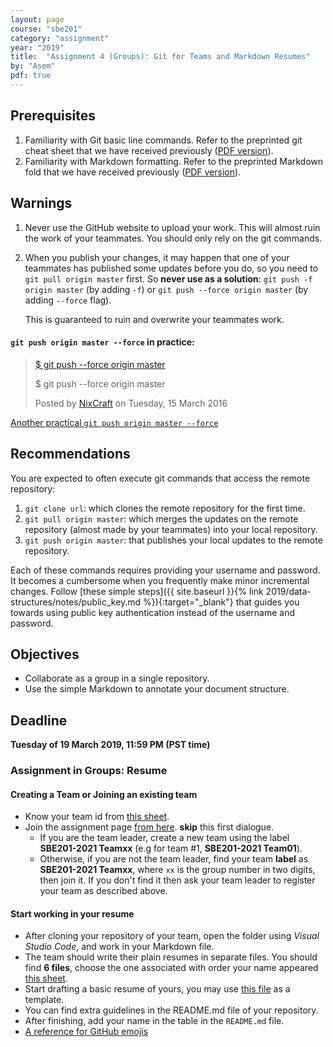 ```yaml
---
layout: page
course: "sbe201"
category: "assignment"
year: "2019"
title:  "Assignment 4 (Groups): Git for Teams and Markdown Resumes"
by: "Asem"
pdf: true
---
```


## Prerequisites

1. Familiarity with Git basic line commands. Refer to the preprinted git cheat sheet that we have received previously ([PDF version](https://education.github.com/git-cheat-sheet-education.pdf)).
2. Familiarity with Markdown formatting. Refer to the preprinted Markdown fold that we have received previously ([PDF version](https://enterprise.github.com/downloads/en/markdown-cheatsheet.pdf)).

## Warnings

1. <p class="text-danger" markdown="1">Never use the GitHub website to upload your work. This will almost ruin the work of your teammates. You should only rely on the git commands.</p>
2. When you publish your changes, it may happen that one of your teammates has published some updates before you do, so you need to `git pull origin master` first. So **never use as a solution**: `git push -f origin master` (by adding `-f`) or `git push --force origin master` (by adding `--force` flag). <p class="text-danger">This is guaranteed to ruin and overwrite your teammates work.</p>

#### `git push origin master --force` in practice:

<div class="fb-video" data-href="https://www.facebook.com/nixcraft/videos/1258756887471020/" data-width="500" data-show-text="true"><blockquote cite="https://developers.facebook.com/nixcraft/videos/1258756887471020/" class="fb-xfbml-parse-ignore"><a href="https://developers.facebook.com/nixcraft/videos/1258756887471020/">$ git push --force origin master</a><p>$ git push --force origin master</p>Posted by <a href="https://www.facebook.com/nixcraft/">NixCraft</a> on Tuesday, 15 March 2016</blockquote></div>



[Another practical `git push origin master --force`](https://66.media.tumblr.com/864179eb909776f6208ce1ab8a82c36d/tumblr_o0t4eiOvyQ1v060foo1_500.gif?fbclid=IwAR0X9RShZNjoJ7JC_fCCpHUQOsraMkFnuaZT4ZOwKApYuSP28wU6U2mc1Gk)

## Recommendations

You are expected to often execute git commands that access the remote repository:
    
 1. `git clone url`: which clones the remote repository for the first time.
 2. `git pull origin master`: which merges the updates on the remote repository (almost made by your teammates) into your local repository. 
 3. `git push origin master`: that publishes your local updates to the remote repository.
 
Each of these commands requires providing your username and password. It becomes a cumbersome when you frequently make minor incremental changes. Follow [these simple steps]({{ site.baseurl }}{% link 2019/data-structures/notes/public_key.md %}){:target="_blank"} that guides you towards using public key authentication instead of the username and password.

## Objectives

* Collaborate as a group in a single repository.
* Use the simple Markdown to annotate your document structure.

## Deadline

**Tuesday of 19 March 2019, 11:59 PM (PST time)**

### Assignment in Groups: Resume

#### Creating a Team or Joining an existing team

* Know your team id from [this sheet](https://docs.google.com/spreadsheets/d/1W2bvlF3XUEBwjQ2ArbhgaEqx3ZhwbjIb1bT_OJaZ7cU/edit?usp=sharing).
* Join the assignment page [from here](https://classroom.github.com/g/MhjXa_SX). **skip** this first dialogue.
    * If you are the team leader, create a new team using the label **SBE201-2021 Teamxx** (e.g for team \#1, **SBE201-2021 Team01**).
    * Otherwise, if you are not the team leader, find your team **label** as **SBE201-2021 Teamxx**, where `xx` is the group number in two digits, then join it. If you don't find it then ask your team leader to register your team as described above.
    

#### Start working in your resume

* After cloning your repository of your team, open the folder using *Visual Studio Code*, and work in your Markdown file. 
* The team should write their plain resumes in separate files. You should find **6 files**, choose the one associated with order your name appeared [this sheet](https://docs.google.com/spreadsheets/d/1W2bvlF3XUEBwjQ2ArbhgaEqx3ZhwbjIb1bT_OJaZ7cU/edit?usp=sharing).
* Start drafting a basic resume of yours, you may use [this file](/2019/data-structures/assignments/resumes/asem) as a template.
* You can find extra guidelines in the README.md file of your repository.
* After finishing, add your name in the table in the `README.md` file.
* [A reference for GitHub emojis](https://gist.github.com/rxaviers/7360908)